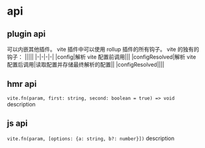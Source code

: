 # api

## plugin api

可以内嵌其他插件。
vite 插件中可以使用 rollup 插件的所有钩子。
vite 的独有的钩子：
|||||
|-|-|-|-|
|config|解析 vite 配置前调用|||
|configResolved|解析 vite 配置后调用|读取配置并存储最终解析的配置||
|configResolved||||

## hmr api

`vite.fn(param, first: string, second: boolean = true) => void`
description

## js api

`vite.fn(param, [options: {a: string, b?: number}])`
description
